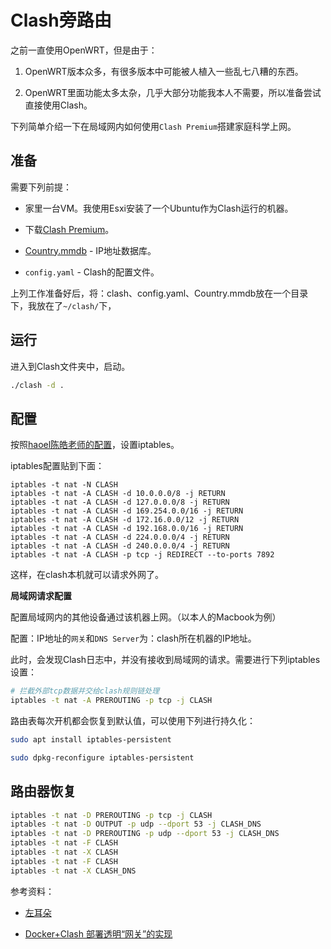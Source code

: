 # Clash旁路由

之前一直使用OpenWRT，但是由于：

1. OpenWRT版本众多，有很多版本中可能被人植入一些乱七八糟的东西。

2. OpenWRT里面功能太多太杂，几乎大部分功能我本人不需要，所以准备尝试直接使用Clash。

下列简单介绍一下在局域网内如何使用`Clash Premium`搭建家庭科学上网。


## 准备

需要下列前提：

- 家里一台VM。我使用Esxi安装了一个Ubuntu作为Clash运行的机器。

- 下载[Clash Premium](https://github.com/Dreamacro/clash/releases/tag/premium)。

- [Country.mmdb](https://github.com/Dreamacro/maxmind-geoip/releases/latest/download/Country.mmdb) - IP地址数据库。

- `config.yaml` - Clash的配置文件。


上列工作准备好后，将：clash、config.yaml、Country.mmdb放在一个目录下，我放在了`~/clash/`下，


## 运行

进入到Clash文件夹中，启动。

```bash
./clash -d . 
```


## 配置

按照[haoel陈皓老师的配置](https://github.com/haoel/haoel.github.io#74-%E8%AE%BE%E7%BD%AE-iptables-%E8%BD%AC%E5%8F%91)，设置iptables。

iptables配置贴到下面：

```
iptables -t nat -N CLASH
iptables -t nat -A CLASH -d 10.0.0.0/8 -j RETURN
iptables -t nat -A CLASH -d 127.0.0.0/8 -j RETURN
iptables -t nat -A CLASH -d 169.254.0.0/16 -j RETURN
iptables -t nat -A CLASH -d 172.16.0.0/12 -j RETURN
iptables -t nat -A CLASH -d 192.168.0.0/16 -j RETURN
iptables -t nat -A CLASH -d 224.0.0.0/4 -j RETURN
iptables -t nat -A CLASH -d 240.0.0.0/4 -j RETURN
iptables -t nat -A CLASH -p tcp -j REDIRECT --to-ports 7892
```

这样，在clash本机就可以请求外网了。


**局域网请求配置**

配置局域网内的其他设备通过该机器上网。（以本人的Macbook为例）

配置：IP地址的`网关`和`DNS Server`为：clash所在机器的IP地址。

此时，会发现Clash日志中，并没有接收到局域网的请求。需要进行下列iptables设置：

```bash
# 拦截外部tcp数据并交给clash规则链处理
iptables -t nat -A PREROUTING -p tcp -j CLASH
```

路由表每次开机都会恢复到默认值，可以使用下列进行持久化：

```bash
sudo apt install iptables-persistent

sudo dpkg-reconfigure iptables-persistent
```


## 路由器恢复

```bash
iptables -t nat -D PREROUTING -p tcp -j CLASH
iptables -t nat -D OUTPUT -p udp --dport 53 -j CLASH_DNS
iptables -t nat -D PREROUTING -p udp --dport 53 -j CLASH_DNS
iptables -t nat -F CLASH
iptables -t nat -X CLASH
iptables -t nat -F CLASH
iptables -t nat -X CLASH_DNS
```


参考资料：

- [左耳朵](https://github.com/haoel/haoel.github.io)

- [Docker+Clash 部署透明“网关”的实现](https://zhuanlan.zhihu.com/p/423684520)